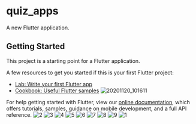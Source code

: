 # quiz_apps

A new Flutter application.

## Getting Started

This project is a starting point for a Flutter application.

A few resources to get you started if this is your first Flutter project:

- [Lab: Write your first Flutter app](https://flutter.dev/docs/get-started/codelab)
- [Cookbook: Useful Flutter samples](https://flutter.dev/docs/cookbook)
![20201120_101611](https://user-images.githubusercontent.com/72139490/99762140-a3f74480-2b19-11eb-950f-9251b3ede23c.gif)

For help getting started with Flutter, view our
[online documentation](https://flutter.dev/docs), which offers tutorials,
samples, guidance on mobile development, and a full API reference.
![2](https://user-images.githubusercontent.com/72139490/99756511-2af2ef80-2b0f-11eb-839c-5a342f2c2f3b.jpg)
![3](https://user-images.githubusercontent.com/72139490/99756503-23cbe180-2b0f-11eb-8f07-b7e43fa4f95b.jpg)
![4](https://user-images.githubusercontent.com/72139490/99756495-1ca4d380-2b0f-11eb-8c28-0d21bf44f3f4.jpg)
![5](https://user-images.githubusercontent.com/72139490/99756472-11ea3e80-2b0f-11eb-949d-e1ee2c365b9c.jpg)
![6](https://user-images.githubusercontent.com/72139490/99756453-08f96d00-2b0f-11eb-851c-3a4f7a38eeef.jpg)
![7](https://user-images.githubusercontent.com/72139490/99756444-026af580-2b0f-11eb-90b3-bd632f451e5d.jpg)
![8](https://user-images.githubusercontent.com/72139490/99756437-fd0dab00-2b0e-11eb-883c-5f9cd785ee8d.jpg)
![9](https://user-images.githubusercontent.com/72139490/99756432-f848f700-2b0e-11eb-8ea9-57c884096000.jpg)
![1](https://user-images.githubusercontent.com/72139490/99756429-f5e69d00-2b0e-11eb-87c6-711964c39bd7.JPG)



